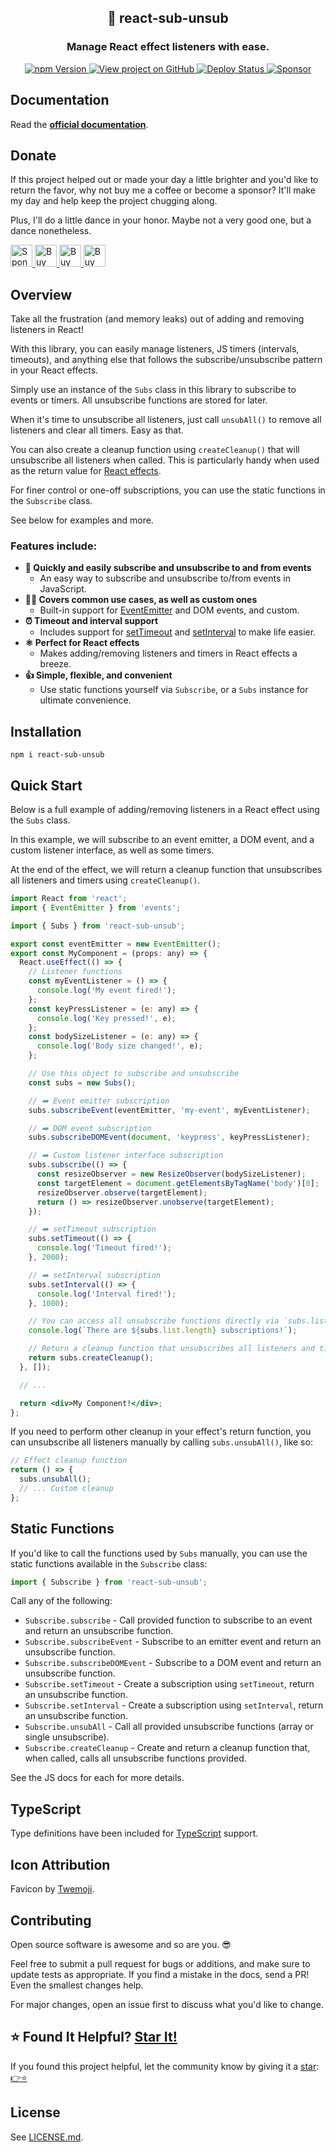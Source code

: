 <h2 align="center">
  🔔 react-sub-unsub
</h2>

<h3 align="center">
  Manage React effect listeners with ease.
</h3>
<p align="center">
  <a href="https://badge.fury.io/js/react-sub-unsub" target="_blank" rel="noopener noreferrer">
    <img src="https://badge.fury.io/js/react-sub-unsub.svg" alt="npm Version" />
  </a>
  <a href="https://github.com/justinmahar/react-sub-unsub/" target="_blank" rel="noopener noreferrer">
    <img src="https://img.shields.io/badge/GitHub-Source-success" alt="View project on GitHub" />
  </a>
  <a href="https://github.com/justinmahar/react-sub-unsub/actions?query=workflow%3ADeploy" target="_blank" rel="noopener noreferrer">
    <img src="https://github.com/justinmahar/react-sub-unsub/workflows/Deploy/badge.svg" alt="Deploy Status" />
  </a>
  <a href="https://github.com/sponsors/justinmahar" target="_blank" rel="noopener noreferrer">
    <img src="https://img.shields.io/static/v1?label=Sponsor&message=%E2%9D%A4&logo=GitHub&color=%23fe8e86" alt="Sponsor"/>
  </a>
</p>

## Documentation

Read the **[official documentation](https://justinmahar.github.io/react-sub-unsub/)**.

[lock:donate]::🚫---------------------------------------

## Donate 

If this project helped out or made your day a little brighter and you'd like to return the favor, why not buy me a coffee or become a sponsor? It'll make my day and help keep the project chugging along.

Plus, I'll do a little dance in your honor. Maybe not a very good one, but a dance nonetheless.

<a href="https://github.com/sponsors/justinmahar">
  <img src="https://justinmahar.github.io/react-kindling/support/sponsor.png" alt="Sponsor via GitHub" height="35" />
</a> <a href="https://paypal.me/thejustinmahar/5">
  <img src="https://justinmahar.github.io/react-kindling/support/coffee-1.png" alt="Buy me a coffee" height="35" />
</a> <a href="https://paypal.me/thejustinmahar/15">
  <img src="https://justinmahar.github.io/react-kindling/support/coffee-3.png" alt="Buy me 3 coffees" height="35" />
</a> <a href="https://paypal.me/thejustinmahar/25">
  <img src="https://justinmahar.github.io/react-kindling/support/coffee-5.png" alt="Buy me 5 coffees" height="35" />
</a>

[/lock:donate]::---------------------------------------🚫

## Overview

Take all the frustration (and memory leaks) out of adding and removing listeners in React!

With this library, you can easily manage listeners, JS timers (intervals, timeouts), and anything else that follows the subscribe/unsubscribe pattern in your React effects.

Simply use an instance of the `Subs` class in this library to subscribe to events or timers. All unsubscribe functions are stored for later.

When it's time to unsubscribe all listeners, just call `unsubAll()` to remove all listeners and clear all timers. Easy as that.

You can also create a cleanup function using `createCleanup()` that will unsubscribe all listeners when called. This is particularly handy when used as the return value for [React effects](https://reactjs.org/docs/hooks-effect.html).

For finer control or one-off subscriptions, you can use the static functions in the `Subscribe` class.

See below for examples and more.

### Features include:

- **🔔 Quickly and easily subscribe and unsubscribe to and from events**
  - An easy way to subscribe and unsubscribe to/from events in JavaScript.
- **💁‍♀️ Covers common use cases, as well as custom ones**
  - Built-in support for [EventEmitter](https://nodejs.org/api/events.html#class-eventemitter) and DOM events, and custom.
- **⏰ Timeout and interval support**
  - Includes support for [setTimeout](https://developer.mozilla.org/en-US/docs/Web/API/setTimeout) and [setInterval](https://developer.mozilla.org/en-US/docs/Web/API/setInterval) to make life easier.
- **⚛️ Perfect for React effects**
  - Makes adding/removing listeners and timers in React effects a breeze.
- **👍 Simple, flexible, and convenient**
  - Use static functions yourself via `Subscribe`, or a `Subs` instance for ultimate convenience.

## Installation

```
npm i react-sub-unsub
```

## Quick Start

Below is a full example of adding/removing listeners in a React effect using the `Subs` class.

In this example, we will subscribe to an event emitter, a DOM event, and a custom listener interface, as well as some
timers. 

At the end of the effect, we will return a cleanup function that unsubscribes all listeners and timers using `createCleanup()`.

```jsx
import React from 'react';
import { EventEmitter } from 'events';

import { Subs } from 'react-sub-unsub';

export const eventEmitter = new EventEmitter();
export const MyComponent = (props: any) => {
  React.useEffect(() => {
    // Listener functions
    const myEventListener = () => {
      console.log('My event fired!');
    };
    const keyPressListener = (e: any) => {
      console.log('Key pressed!', e);
    };
    const bodySizeListener = (e: any) => {
      console.log('Body size changed!', e);
    };

    // Use this object to subscribe and unsubscribe
    const subs = new Subs();

    // ➡️ Event emitter subscription
    subs.subscribeEvent(eventEmitter, 'my-event', myEventListener);

    // ➡️ DOM event subscription
    subs.subscribeDOMEvent(document, 'keypress', keyPressListener);

    // ➡️ Custom listener interface subscription
    subs.subscribe(() => {
      const resizeObserver = new ResizeObserver(bodySizeListener);
      const targetElement = document.getElementsByTagName('body')[0];
      resizeObserver.observe(targetElement);
      return () => resizeObserver.unobserve(targetElement);
    });

    // ➡️ setTimeout subscription
    subs.setTimeout(() => {
      console.log('Timeout fired!');
    }, 2000);

    // ➡️ setInterval subscription
    subs.setInterval(() => {
      console.log('Interval fired!');
    }, 1000);

    // You can access all unsubscribe functions directly via `subs.list`
    console.log(`There are ${subs.list.length} subscriptions!`);

    // Return a cleanup function that unsubscribes all listeners and timers
    return subs.createCleanup();
  }, []);

  // ...

  return <div>My Component!</div>;
};
```

If you need to perform other cleanup in your effect's return function, you can unsubscribe all listeners manually by calling `subs.unsubAll()`, like so:

```jsx
// Effect cleanup function
return () => {
  subs.unsubAll();
  // ... Custom cleanup
};
```

## Static Functions

If you'd like to call the functions used by `Subs` manually, you can use the static functions available in the `Subscribe` class:

```js
import { Subscribe } from 'react-sub-unsub';
```

Call any of the following:

- `Subscribe.subscribe` - Call provided function to subscribe to an event and return an unsubscribe function.
- `Subscribe.subscribeEvent` - Subscribe to an emitter event and return an unsubscribe function.
- `Subscribe.subscribeDOMEvent` - Subscribe to a DOM event and return an unsubscribe function.
- `Subscribe.setTimeout` - Create a subscription using `setTimeout`, return an unsubscribe function.
- `Subscribe.setInterval` - Create a subscription using `setInterval`, return an unsubscribe function.
- `Subscribe.unsubAll` - Call all provided unsubscribe functions (array or single unsubscribe).
- `Subscribe.createCleanup` - Create and return a cleanup function that, when called, calls all unsubscribe functions provided.

See the JS docs for each for more details.

[lock:typescript]::🚫---------------------------------------

## TypeScript

Type definitions have been included for [TypeScript](https://www.typescriptlang.org/) support.

[/lock:typescript]::---------------------------------------🚫

[lock:icon]::🚫---------------------------------------

## Icon Attribution

Favicon by [Twemoji](https://github.com/twitter/twemoji).

[/lock:icon]::---------------------------------------🚫

[lock:contributing]::🚫---------------------------------------

## Contributing

Open source software is awesome and so are you. 😎

Feel free to submit a pull request for bugs or additions, and make sure to update tests as appropriate. If you find a mistake in the docs, send a PR! Even the smallest changes help.

For major changes, open an issue first to discuss what you'd like to change.

[/lock:contributing]::---------------------------------------🚫

## ⭐ Found It Helpful? [Star It!](https://github.com/justinmahar/react-sub-unsub/stargazers)

If you found this project helpful, let the community know by giving it a [star](https://github.com/justinmahar/react-sub-unsub/stargazers): [👉⭐](https://github.com/justinmahar/react-sub-unsub/stargazers)

## License

See [LICENSE.md](https://justinmahar.github.io/react-sub-unsub/?path=/story/license--page).